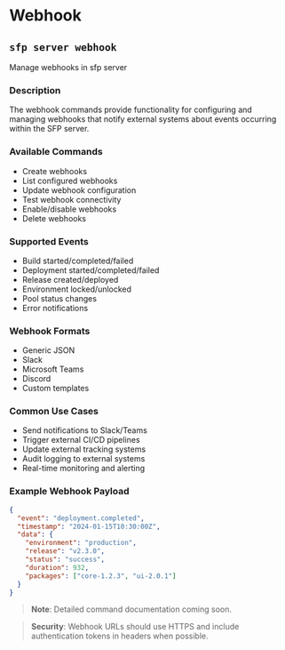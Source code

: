 # Webhook

## `sfp server webhook`

Manage webhooks in sfp server

### Description

The webhook commands provide functionality for configuring and managing webhooks that notify external systems about events occurring within the SFP server.

### Available Commands

* Create webhooks
* List configured webhooks
* Update webhook configuration
* Test webhook connectivity
* Enable/disable webhooks
* Delete webhooks

### Supported Events

- Build started/completed/failed
- Deployment started/completed/failed
- Release created/deployed
- Environment locked/unlocked
- Pool status changes
- Error notifications

### Webhook Formats

- Generic JSON
- Slack
- Microsoft Teams
- Discord
- Custom templates

### Common Use Cases

- Send notifications to Slack/Teams
- Trigger external CI/CD pipelines
- Update external tracking systems
- Audit logging to external systems
- Real-time monitoring and alerting

### Example Webhook Payload

```json
{
  "event": "deployment.completed",
  "timestamp": "2024-01-15T10:30:00Z",
  "data": {
    "environment": "production",
    "release": "v2.3.0",
    "status": "success",
    "duration": 932,
    "packages": ["core-1.2.3", "ui-2.0.1"]
  }
}
```

> **Note**: Detailed command documentation coming soon.

> **Security**: Webhook URLs should use HTTPS and include authentication tokens in headers when possible.